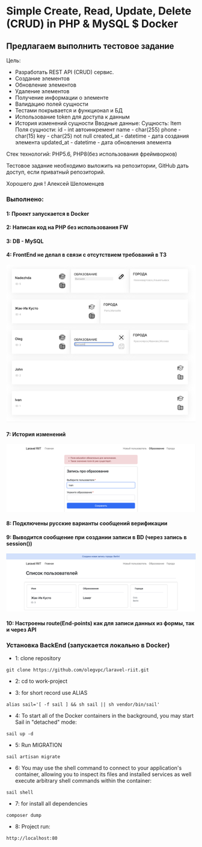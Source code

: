 # Simple Create, Read, Update, Delete (CRUD) in PHP & MySQL $ Docker

## Предлагаем выполнить тестовое задание 


Цель:
- Разработать REST API (CRUD) сервис.
- Создание элементов
- Обновление элементов
- Удаление элементов
- Получение информации о элементе
- Валидацию полей сущности
- Тестами покрывается и функционал и БД
- Использование token для доступа к данным
- История изменений сущности
Вводные данные:
Сущность: Item
Поля сущности:
id - int автоинкремент
name - char(255)
phone - char(15)
key - char(25) not null
created_at - datetime - дата создания элемента
updated_at - datetime - дата обновления элемента

Стек технологий: PHP5.6, PHP8(без использования фреймворков)

Тестовое задание необходимо выложить на репозитории, GitHub дать доступ, если приватный репозиторий.

Хорошего дня !
Алексей Шеломенцев

### Выполнено:
#### 1: Проект запускается в Docker
#### 2: Написан код на PHP без использования FW 
#### 3: DB - MySQL
#### 4: FrontEnd не делал в связи с отсутствием требований в ТЗ
![react](https://github.com/olegvpc/laravel-riit/blob/main/images/react.png?raw=true)

#### 7: История изменений 
![validation](https://github.com/olegvpc/laravel-riit/blob/main/images/validation.png?raw=true)
#### 8: Подключены русские варианты сообщений верификации
#### 9: Выводится сообщение при создании записи в ВD (через запись в session())
![alert](https://github.com/olegvpc/laravel-riit/blob/main/images/alert.png?raw=true)
#### 10: Настроены route(End-points) как для записи данных из формы, так и через API

### Установка BackEnd (запускается локально в Docker)
* 1: clone repository
``` 
git clone https://github.com/olegvpc/laravel-riit.git
```
* 2: cd to work-project

* 3: for short record use ALIAS
```
alias sail='[ -f sail ] && sh sail || sh vendor/bin/sail'
```
* 4: To start all of the Docker containers in the background, you may start Sail in "detached" mode:
```shell
sail up -d
```
* 5: Run MIGRATION
```shell
sail artisan migrate 
```
* 6: You may use the shell command to connect to your application's container, allowing you to inspect its files and installed services as well execute arbitrary shell commands within the container:
```shell
sail shell
```
* 7: for install all dependencies
```shell
composer dump
```

* 8: Project run: 
```
http://localhost:80
``` 
